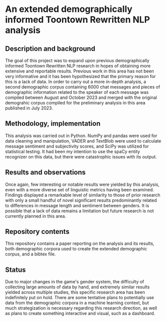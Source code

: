 # An extended demographically informed Toontown Rewritten NLP analysis

## Description and background
The goal of this project was to expand upon previous demographically informed Toontown Rewritten NLP research in hopes of obtaining more extensive and reportable results. Previous work in this area has not been very informative and it has been hypothesized that the primary reason for this is a lack of data. In order to carry out a more in-depth analysis, a second demographic corpus containing 6000 chat messages and pieces of demographic information related to the speaker of each message was compiled between August and October 2023 and merged with the original demograhic corpus compiled for the preliminary analysis in this area published in July 2023.

## Methodology, implementation
This analysis was carried out in Python. NumPy and pandas were used for data cleaning and manipulation, VADER and TextBlob were used to calculate message sentiment and subjectivity scores, and SciPy was utilized for statistical testing. It had been my intention to use the spaCy entity recognizer on this data, but there were catastrophic issues with its output. 

## Results and observations
Once again, few interesting or notable results were yielded by this analysis, even with a more diverse set of linguistic metrics having been examined. Findings displayed a remarkable level of similarity to those of prior research with only a small handful of novel significant results predominantly related to differences in message length and sentiment between genders. It is possible that a lack of data remains a limitation but future research is not currently planned in this area.

## Repository contents
This repository contains a paper reporting on the analysis and its results, both demographic corpora used to create the extended demographic corpus, and a bibtex file. 

## Status
Due to major changes in the game's gender system, the difficulty of collecting large amounts of data by hand, and extremely similar results yielded across multiple studies, this specific research area has been indefinitely put on hold. There are some tentative plans to potentially use data from the demographic corpora in a machine learning context, but much strategization is necessary regarding this research direction, as well as plans to create something interactive and visual, such as a dashboard.
